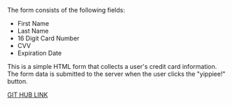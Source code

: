 
The form consists of the following fields:

- First Name
- Last Name
- 16 Digit Card Number
- CVV
- Expiration Date

This is a simple HTML form that collects a user's credit card information.
 The form data is submitted to the server when the user clicks the "yippiee!" button.


<a href="https://github.com/spoopy293/assignment12.git" target="GIT HUB LINK">GIT HUB LINK</a>